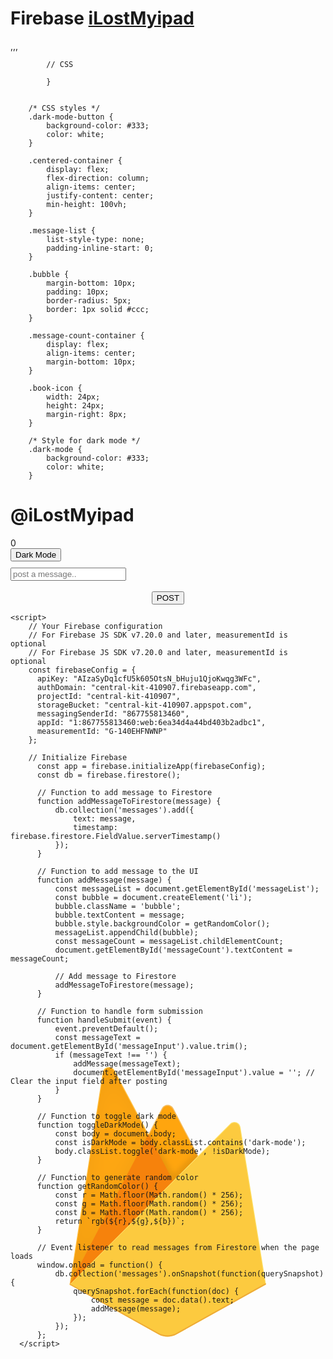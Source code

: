 # Firebase <a href="https://ilostmyipad.web.app">iLostMyipad</a>
,,,
<!DOCTYPE html>
<html lang="en">
<head>
    <style>
        body{
            background-image: url("data:image/svg+xml;charset=UTF-8,%3c?xml version='1.0' encoding='UTF-8' standalone='no'?%3e%3c!-- Uploaded to: SVG Repo, www.svgrepo.com, Generator: SVG Repo Mixer Tools --%3e%3csvg width='800px' height='800px' viewBox='-47.5 0 351 351' version='1.1' xmlns='http://www.w3.org/2000/svg' xmlns:xlink='http://www.w3.org/1999/xlink' preserveAspectRatio='xMidYMid'%3e%3cdefs%3e%3cpath d='M1.25273437,280.731641 L2.85834533,277.600858 L102.211177,89.0833546 L58.0613266,5.6082033 C54.3920011,-1.28304578 45.0741245,0.473674398 43.8699203,8.18789086 L1.25273437,280.731641 Z' id='path-1'%3e%3c/path%3e%3cfilter x='-50%25' y='-50%25' width='200%25' height='200%25' filterUnits='objectBoundingBox' id='filter-2'%3e%3cfeGaussianBlur stdDeviation='17.5' in='SourceAlpha' result='shadowBlurInner1'%3e%3c/feGaussianBlur%3e%3cfeOffset dx='0' dy='0' in='shadowBlurInner1' result='shadowOffsetInner1'%3e%3c/feOffset%3e%3cfeComposite in='shadowOffsetInner1' in2='SourceAlpha' operator='arithmetic' k2='-1' k3='1' result='shadowInnerInner1'%3e%3c/feComposite%3e%3cfeColorMatrix values='0 0 0 0 0 0 0 0 0 0 0 0 0 0 0 0 0 0 0.06 0' type='matrix' in='shadowInnerInner1'%3e%3c/feColorMatrix%3e%3c/filter%3e%3cpath d='M134.417103,148.974235 L166.455722,116.161738 L134.417104,55.1546874 C131.374828,49.3635911 123.983911,48.7568362 120.973828,54.5646483 L103.26875,88.6738296 L102.739423,90.4175473 L134.417103,148.974235 Z' id='path-3'%3e%3c/path%3e%3cfilter x='-50%25' y='-50%25' width='200%25' height='200%25' filterUnits='objectBoundingBox' id='filter-4'%3e%3cfeGaussianBlur stdDeviation='3.5' in='SourceAlpha' result='shadowBlurInner1'%3e%3c/feGaussianBlur%3e%3cfeOffset dx='1' dy='-9' in='shadowBlurInner1' result='shadowOffsetInner1'%3e%3c/feOffset%3e%3cfeComposite in='shadowOffsetInner1' in2='SourceAlpha' operator='arithmetic' k2='-1' k3='1' result='shadowInnerInner1'%3e%3c/feComposite%3e%3cfeColorMatrix values='0 0 0 0 0 0 0 0 0 0 0 0 0 0 0 0 0 0 0.09 0' type='matrix' in='shadowInnerInner1'%3e%3c/feColorMatrix%3e%3c/filter%3e%3c/defs%3e%3cg%3e%3cpath d='M0,282.99762 L2.12250746,280.0256 L102.527363,89.5119284 L102.739423,87.4951323 L58.478806,4.35817711 C54.7706269,-2.60604179 44.3313035,-0.845245771 43.1143483,6.95065473 L0,282.99762 Z' fill='%23FFC24A'%3e%3c/path%3e%3cg%3e%3cuse fill='%23FFA712' fill-rule='evenodd' xlink:href='%23path-1'%3e%3c/use%3e%3cuse fill='%23000000' fill-opacity='1' filter='url(%23filter-2)' xlink:href='%23path-1'%3e%3c/use%3e%3c/g%3e%3cpath d='M135.004975,150.380704 L167.960199,116.629461 L134.995423,53.6993114 C131.866109,47.7425353 123.128817,47.7253411 120.032618,53.6993112 L102.421015,87.2880848 L102.421015,90.1487443 L135.004975,150.380704 Z' fill='%23F4BD62'%3e%3c/path%3e%3cg%3e%3cuse fill='%23FFA50E' fill-rule='evenodd' xlink:href='%23path-3'%3e%3c/use%3e%3cuse fill='%23000000' fill-opacity='1' filter='url(%23filter-4)' xlink:href='%23path-3'%3e%3c/use%3e%3c/g%3e%3cpolygon fill='%23F6820C' points='0 282.99762 0.962097168 282.030396 4.45771144 280.60956 132.935323 152.60956 134.563025 148.178595 102.513123 87.1048584'%3e%3c/polygon%3e%3cpath d='M139.120971,347.551268 L255.395916,282.703666 L222.191698,78.2093373 C221.153051,71.8112478 213.303658,69.2818149 208.724314,73.8694368 L0.000254726368,282.997875 L115.608454,347.545536 C122.914643,351.624979 131.812872,351.62689 139.120971,347.551268' fill='%23FDE068'%3e%3c/path%3e%3cpath d='M254.354084,282.159837 L221.401937,79.2179369 C220.371175,72.8684188 213.843792,70.2409553 209.299213,74.79375 L1.28945312,282.600785 L115.627825,346.509458 C122.878548,350.557931 131.709226,350.559827 138.961846,346.515146 L254.354084,282.159837 Z' fill='%23FCCA3F'%3e%3c/path%3e%3cpath d='M139.120907,345.64082 C131.812808,349.716442 122.914579,349.714531 115.60839,345.635089 L0.93134768,282.014551 L0.000191044776,282.997875 L115.60839,347.545536 C122.914579,351.624979 131.812808,351.62689 139.120907,347.551268 L255.395853,282.703666 L255.111196,280.951785 L139.120907,345.64082 Z' fill='%23EEAB37'%3e%3c/path%3e%3c/g%3e%3c/svg%3e");
            background-repeat: no-repeat;
            background-size: 45%;
            background-attachment: fixed;
            background-position: center;
</style>


            // CSS
            
            }
            
    
        /* CSS styles */
        .dark-mode-button {
            background-color: #333;
            color: white;
        }

        .centered-container {
            display: flex;
            flex-direction: column;
            align-items: center;
            justify-content: center;
            min-height: 100vh;
        }

        .message-list {
            list-style-type: none;
            padding-inline-start: 0;
        }

        .bubble {
            margin-bottom: 10px;
            padding: 10px;
            border-radius: 5px;
            border: 1px solid #ccc;
        }

        .message-count-container {
            display: flex;
            align-items: center;
            margin-bottom: 10px;
        }

        .book-icon {
            width: 24px;
            height: 24px;
            margin-right: 8px;
        }

        /* Style for dark mode */
        .dark-mode {
            background-color: #333;
            color: white;
        }

<html>
    <div class="centered-container">
        <!-- Your HTML content -->
        <h1>@iLostMyipad</h1>
        <div class="message-count-container">
            <span id="messageCount">0</span>
        </div>
        <button onclick="toggleDarkMode()" style="margin-bottom: 10px;" class="dark-mode-button">Dark Mode</button>
        <form onsubmit="handleSubmit(event)">
            <input type="text" id="messageInput" placeholder="post a message.." required><br>
           <br><center> <button type="submit" class="dark-mode-button">POST</button></center>
        </form>
        <ul class="message-list" id="messageList">
            <!-- Messages will be added dynamically here -->
        </ul>
    </div>
</html>

    <script>
        // Your Firebase configuration
        // For Firebase JS SDK v7.20.0 and later, measurementId is optional
        // For Firebase JS SDK v7.20.0 and later, measurementId is optional
        const firebaseConfig = {
          apiKey: "AIzaSyDq1cfU5k605OtsN_bHuju1QjoKwqg3WFc",
          authDomain: "central-kit-410907.firebaseapp.com",
          projectId: "central-kit-410907",
          storageBucket: "central-kit-410907.appspot.com",
          messagingSenderId: "867755813460",
          appId: "1:867755813460:web:6ea34d4a44bd403b2adbc1",
          measurementId: "G-140EHFNWNP"
        };

        // Initialize Firebase
          const app = firebase.initializeApp(firebaseConfig);
          const db = firebase.firestore();

          // Function to add message to Firestore
          function addMessageToFirestore(message) {
              db.collection('messages').add({
                  text: message,
                  timestamp: firebase.firestore.FieldValue.serverTimestamp()
              });
          }

          // Function to add message to the UI
          function addMessage(message) {
              const messageList = document.getElementById('messageList');
              const bubble = document.createElement('li');
              bubble.className = 'bubble';
              bubble.textContent = message;
              bubble.style.backgroundColor = getRandomColor();
              messageList.appendChild(bubble);
              const messageCount = messageList.childElementCount;
              document.getElementById('messageCount').textContent = messageCount;

              // Add message to Firestore
              addMessageToFirestore(message);
          }

          // Function to handle form submission
          function handleSubmit(event) {
              event.preventDefault();
              const messageText = document.getElementById('messageInput').value.trim();
              if (messageText !== '') {
                  addMessage(messageText);
                  document.getElementById('messageInput').value = ''; // Clear the input field after posting
              }
          }

          // Function to toggle dark mode
          function toggleDarkMode() {
              const body = document.body;
              const isDarkMode = body.classList.contains('dark-mode');
              body.classList.toggle('dark-mode', !isDarkMode);
          }

          // Function to generate random color
          function getRandomColor() {
              const r = Math.floor(Math.random() * 256);
              const g = Math.floor(Math.random() * 256);
              const b = Math.floor(Math.random() * 256);
              return `rgb(${r},${g},${b})`;
          }

          // Event listener to read messages from Firestore when the page loads
          window.onload = function() {
              db.collection('messages').onSnapshot(function(querySnapshot) {
                  querySnapshot.forEach(function(doc) {
                      const message = doc.data().text;
                      addMessage(message);
                  });
              });
          };
      </script>

